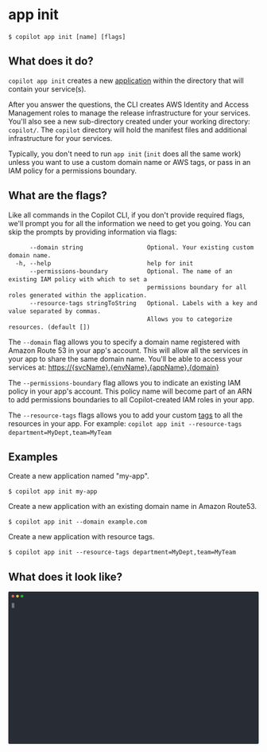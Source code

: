 # app init
```console
$ copilot app init [name] [flags]
```

## What does it do?
`copilot app init` creates a new [application](../concepts/applications.en.md) within the directory that will contain your service(s).

After you answer the questions, the CLI creates AWS Identity and Access Management roles to manage the release infrastructure for your services. You'll also see a new sub-directory created under your working directory: `copilot/`. The `copilot` directory will hold the manifest files and additional infrastructure for your services.

Typically, you don't need to run `app init` (`init` does all the same work) unless you want to use a custom domain name or AWS tags, or pass in an IAM policy for a permissions boundary. 

## What are the flags?
Like all commands in the Copilot CLI, if you don't provide required flags, we'll prompt you for all the information we need to get you going. You can skip the prompts by providing information via flags:
```
      --domain string                  Optional. Your existing custom domain name.
  -h, --help                           help for init
      --permissions-boundary           Optional. The name of an existing IAM policy with which to set a
                                       permissions boundary for all roles generated within the application.
      --resource-tags stringToString   Optional. Labels with a key and value separated by commas.
                                       Allows you to categorize resources. (default [])
```
The `--domain` flag allows you to specify a domain name registered with Amazon Route 53 in your app's account. This will allow all the services in your app to share the same domain name. You'll be able to access your services at: [https://{svcName}.{envName}.{appName}.{domain}](https://{svcName}.{envName}.{appName}.{domain})

The `--permissions-boundary` flag allows you to indicate an existing IAM policy in your app's account. This policy name will become part of an ARN to add permissions boundaries to all Copilot-created IAM roles in your app.

The `--resource-tags` flags allows you to add your custom [tags](https://docs.aws.amazon.com/general/latest/gr/aws_tagging.html) to all the resources in your app.
For example: `copilot app init --resource-tags department=MyDept,team=MyTeam`

## Examples
Create a new application named "my-app".
```console
$ copilot app init my-app
```
Create a new application with an existing domain name in Amazon Route53.
```console
$ copilot app init --domain example.com
```
Create a new application with resource tags.
```console
$ copilot app init --resource-tags department=MyDept,team=MyTeam
```
## What does it look like?

![Running copilot app init](https://raw.githubusercontent.com/kohidave/copilot-demos/master/app-init.edited.svg?sanitize=true)
